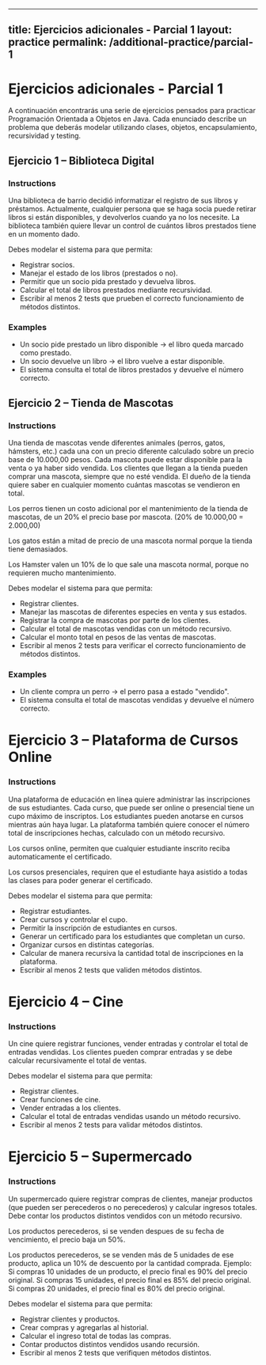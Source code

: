 ---

title: Ejercicios adicionales - Parcial 1
layout: practice
permalink: /additional-practice/parcial-1
-----------------------------------------

# Ejercicios adicionales - Parcial 1

A continuación encontrarás una serie de ejercicios pensados para practicar Programación Orientada a Objetos en Java. Cada enunciado describe un problema que deberás modelar utilizando clases, objetos, encapsulamiento, recursividad y testing.

## Ejercicio 1 – Biblioteca Digital

### Instructions

Una biblioteca de barrio decidió informatizar el registro de sus libros y préstamos. Actualmente, cualquier persona que se haga socia puede retirar libros si están disponibles, y devolverlos cuando ya no los necesite. La biblioteca también quiere llevar un control de cuántos libros prestados tiene en un momento dado.

Debes modelar el sistema para que permita:

* Registrar socios.
* Manejar el estado de los libros (prestados o no).
* Permitir que un socio pida prestado y devuelva libros.
* Calcular el total de libros prestados mediante recursividad.
* Escribir al menos 2 tests que prueben el correcto funcionamiento de métodos distintos.

### Examples

* Un socio pide prestado un libro disponible → el libro queda marcado como prestado.
* Un socio devuelve un libro → el libro vuelve a estar disponible.
* El sistema consulta el total de libros prestados y devuelve el número correcto.

## Ejercicio 2 – Tienda de Mascotas

### Instructions

Una tienda de mascotas vende diferentes animales (perros, gatos, hámsters, etc.) cada una con un precio diferente calculado sobre un precio base de 10.000,00 pesos. Cada mascota puede estar disponible para la venta o ya haber sido vendida. Los clientes que llegan a la tienda pueden comprar una mascota, siempre que no esté vendida. El dueño de la tienda quiere saber en cualquier momento cuántas mascotas se vendieron en total.

Los perros tienen un costo adicional por el mantenimiento de la tienda de mascotas, de un 20% el precio base por mascota. (20% de 10.000,00 = 2.000,00)

Los gatos están a mitad de precio de una mascota normal porque la tienda tiene demasiados.

Los Hamster valen un 10% de lo que sale una mascota normal, porque no requieren mucho mantenimiento.

Debes modelar el sistema para que permita:

* Registrar clientes.
* Manejar las mascotas de diferentes especies en venta y sus estados.
* Registrar la compra de mascotas por parte de los clientes.
* Calcular el total de mascotas vendidas con un método recursivo.
* Calcular el monto total en pesos de las ventas de mascotas.
* Escribir al menos 2 tests para verificar el correcto funcionamiento de métodos distintos.

### Examples

* Un cliente compra un perro → el perro pasa a estado "vendido".
* El sistema consulta el total de mascotas vendidas y devuelve el número correcto.

# Ejercicio 3 – Plataforma de Cursos Online

### Instructions

Una plataforma de educación en línea quiere administrar las inscripciones de sus estudiantes. Cada curso, que puede ser online o presencial tiene un cupo máximo de inscriptos. Los estudiantes pueden anotarse en cursos mientras aún haya lugar. La plataforma también quiere conocer el número total de inscripciones hechas, calculado con un método recursivo.

Los cursos online, permiten que cualquier estudiante inscrito reciba automaticamente el certificado.

Los cursos presenciales, requiren que el estudiante haya asistido a todas las clases para poder generar el certificado.

Debes modelar el sistema para que permita:

* Registrar estudiantes.
* Crear cursos y controlar el cupo.
* Permitir la inscripción de estudiantes en cursos.
* Generar un certificado para los estudiantes que completan un curso.
* Organizar cursos en distintas categorías.
* Calcular de manera recursiva la cantidad total de inscripciones en la plataforma.
* Escribir al menos 2 tests que validen métodos distintos.

# Ejercicio 4 – Cine

### Instructions

Un cine quiere registrar funciones, vender entradas y controlar el total de entradas vendidas. Los clientes pueden comprar entradas y se debe calcular recursivamente el total de ventas.

Debes modelar el sistema para que permita:

* Registrar clientes.
* Crear funciones de cine.
* Vender entradas a los clientes.
* Calcular el total de entradas vendidas usando un método recursivo.
* Escribir al menos 2 tests para validar métodos distintos.


# Ejercicio 5 – Supermercado

### Instructions

Un supermercado quiere registrar compras de clientes, manejar productos (que pueden ser perecederos o no perecederos) y calcular ingresos totales. Debe contar los productos distintos vendidos con un método recursivo.

Los productos perecederos, si se venden despues de su fecha de vencimiento, el precio baja un 50%.

Los productos perecederos, se se venden más de 5 unidades de ese producto, aplica un 10% de descuento por la cantidad comprada. Ejemplo: Si compras 10 unidades de un producto, el precio final es 90% del precio original. Si compras 15 unidades, el precio final es 85% del precio original. Si compras 20 unidades, el precio final es 80% del precio original.

Debes modelar el sistema para que permita:

* Registrar clientes y productos.
* Crear compras y agregarlas al historial.
* Calcular el ingreso total de todas las compras.
* Contar productos distintos vendidos usando recursión.
* Escribir al menos 2 tests que verifiquen métodos distintos.
